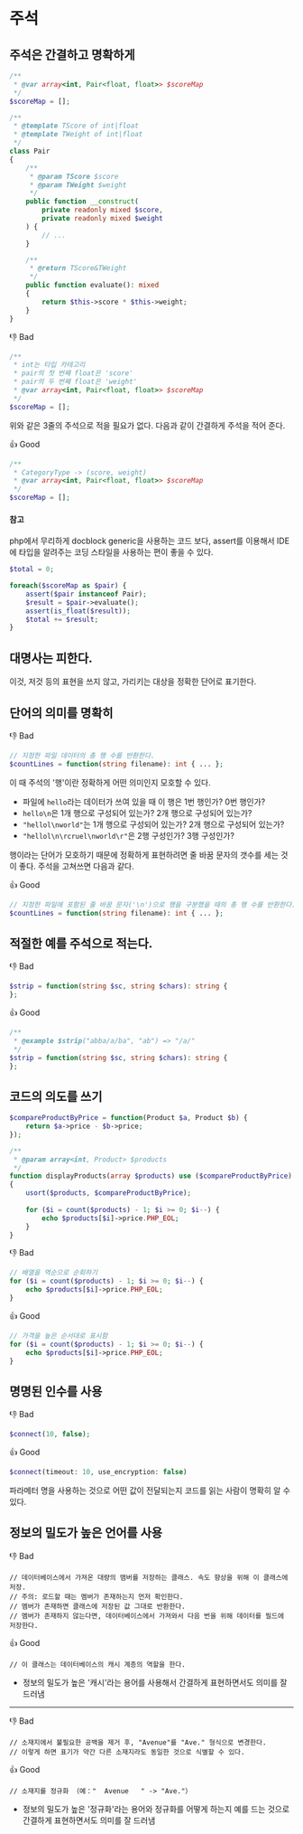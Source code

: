 # 주석

## 주석은 간결하고 명확하게

```php
/**
 * @var array<int, Pair<float, float>> $scoreMap
 */
$scoreMap = [];

/**
 * @template TScore of int|float
 * @template TWeight of int|float
 */
class Pair
{
    /**
     * @param TScore $score
     * @param TWeight $weight
     */
    public function __construct(
        private readonly mixed $score,
        private readonly mixed $weight
    ) {
        // ...
    }

    /**
     * @return TScore&TWeight
     */
    public function evaluate(): mixed
    {
        return $this->score * $this->weight;
    }
}
```

👎 Bad

```php
/**
 * int는 타입 카테고리
 * pair의 첫 번째 float은 'score'
 * pair의 두 번째 float은 'weight'
 * @var array<int, Pair<float, float>> $scoreMap
 */
$scoreMap = [];
```

위와 같은 3줄의 주석으로 적을 필요가 없다. 다음과 같이 간결하게 주석을 적어 준다.

👍 Good

```php
/**
 * CategoryType -> (score, weight)
 * @var array<int, Pair<float, float>> $scoreMap
 */
$scoreMap = [];
```

#### 참고

php에서 무리하게 docblock generic을 사용하는 코드 보다, assert를 이용해서 IDE에 타입을 알려주는 코딩 스타일을 사용하는 편이 좋을 수 있다.

```php
$total = 0;

foreach($scoreMap as $pair) {
    assert($pair instanceof Pair);
    $result = $pair->evaluate();
    assert(is_float($result));
    $total += $result;
}
```

## 대명사는 피한다.

이것, 저것 등의 표현을 쓰지 않고, 가리키는 대상을 정확한 단어로 표기한다.

## 단어의 의미를 명확히

👎 Bad

```php
// 지정한 파일 데이터의 총 행 수를 반환한다.
$countLines = function(string filename): int { ... };
```

이 때 주석의 '행'이란 정확하게 어떤 의미인지 모호할 수 있다.

- 파일에 `hello`라는 데이터가 쓰여 있을 때 이 행은 1번 행인가? 0번 행인가?
- `hello\n`은 1개 행으로 구성되어 있는가? 2개 행으로 구성되어 있는가?
- `"hellol\nworld"`는 1개 행으로 구성되어 있는가? 2개 행으로 구성되어 있는가?
- `"hellol\n\rcruel\nworld\r"`은 2행 구성인가? 3행 구성인가?

행이라는 단어가 모호하기 때문에 정확하게 표현하려면 줄 바꿈 문자의 갯수를 세는 것이 좋다. 주석을 고쳐쓰면 다음과 같다.

👍 Good

```php
// 지정한 파일에 포함된 줄 바꿈 문자('\n')으로 행을 구분했을 때의 총 행 수를 반환한다.
$countLines = function(string filename): int { ... };
```

## 적절한 예를 주석으로 적는다.

👎 Bad

```php
$strip = function(string $sc, string $chars): string {
};
```

👍 Good

```php
/**
 * @example $strip("abba/a/ba", "ab") => "/a/"
 */
$strip = function(string $sc, string $chars): string {
};
```

## 코드의 의도를 쓰기

```php
$compareProductByPrice = function(Product $a, Product $b) {
    return $a->price - $b->price;
}); 

/**
 * @param array<int, Product> $products
 */
function displayProducts(array $products) use ($compareProductByPrice): void 
{
    usort($products, $compareProductByPrice);
    
    for ($i = count($products) - 1; $i >= 0; $i--) {
        echo $products[$i]->price.PHP_EOL;
    }
}
```

👎 Bad

```php
// 배열을 역순으로 순회하기
for ($i = count($products) - 1; $i >= 0; $i--) {
    echo $products[$i]->price.PHP_EOL;
}
```

👍 Good

```php
// 가격을 높은 순서대로 표시함
for ($i = count($products) - 1; $i >= 0; $i--) {
    echo $products[$i]->price.PHP_EOL;
}
```

## 명명된 인수를 사용

👎 Bad

```php
$connect(10, false);
```

👍 Good

```php
$connect(timeout: 10, use_encryption: false)
```

파라메터 명을 사용하는 것으로 어떤 값이 전달되는지 코드를 읽는 사람이 명확히 알 수 있다.

## 정보의 밀도가 높은 언어를 사용

👎 Bad

```
// 데이터베이스에서 가져온 대량의 맴버를 저장하는 클래스. 속도 향상을 위해 이 클래스에 저장.
// 주의: 로드할 때는 멤버가 존재하는지 먼저 확인한다.
// 멤버가 존재하면 클래스에 저장된 값 그대로 반환한다.
// 멤버가 존재하지 않는다면, 데이터베이스에서 가져와서 다음 번을 위해 데이터를 필드에 저장한다.
```

👍 Good

```
// 이 클래스는 데이터베이스의 캐시 계층의 역할을 한다.
```

- 정보의 밀도가 높은 '캐시'라는 용어를 사용해서 간결하게 표현하면서도 의미를 잘 드러냄

---

👎 Bad

```
// 소재지에서 불필요한 공백을 제거 후, "Avenue"를 "Ave." 형식으로 변경한다.
// 이렇게 하면 표기가 약간 다른 소재지라도 동일한 것으로 식별할 수 있다.
```

👍 Good

```
// 소재지를 정규화 （예："  Avenue   " -> "Ave."）
```

- 정보의 밀도가 높은 '정규화'라는 용어와 정규화를 어떻게 하는지 예를 드는 것으로 간결하게 표현하면서도 의미를 잘 드러냄
